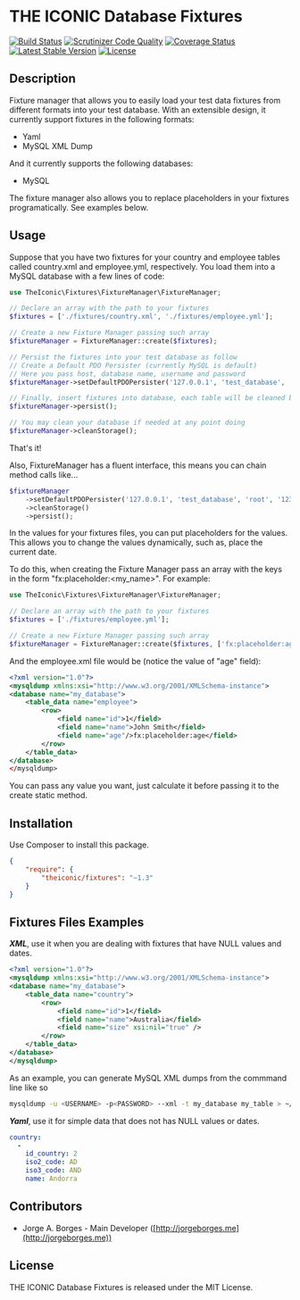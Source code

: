 THE ICONIC Database Fixtures
========
[![Build Status](https://travis-ci.org/theiconic/fixtures.png?branch=v1.3)](https://travis-ci.org/theiconic/fixtures) [![Scrutinizer Code Quality](https://scrutinizer-ci.com/g/theiconic/fixtures/badges/quality-score.png?s=334ddfb53b2b286b443ff745b4458d61d9a1ac15)](https://scrutinizer-ci.com/g/theiconic/fixtures/) [![Coverage Status](https://coveralls.io/repos/theiconic/fixtures/badge.png?branch=master)](https://coveralls.io/r/theiconic/fixtures?branch=master) [![Latest Stable Version](https://poser.pugx.org/theiconic/fixtures/v/stable.png)](https://packagist.org/packages/theiconic/fixtures) [![License](https://poser.pugx.org/theiconic/fixtures/license.png)](https://packagist.org/packages/theiconic/fixtures)

## Description

Fixture manager that allows you to easily load your test data fixtures from different formats into your test database.
With an extensible design, it currently support fixtures in the following formats:

* Yaml
* MySQL XML Dump

And it currently supports the following databases:

* MySQL

The fixture manager also allows you to replace placeholders in your fixtures programatically. See examples below.

## Usage

Suppose that you have two fixtures for your country and employee tables called country.xml and employee.yml, respectively. You load them into a MySQL database with a few lines of code:

```php
use TheIconic\Fixtures\FixtureManager\FixtureManager;

// Declare an array with the path to your fixtures
$fixtures = ['./fixtures/country.xml', './fixtures/employee.yml'];

// Create a new Fixture Manager passing such array
$fixtureManager = FixtureManager::create($fixtures);

// Persist the fixtures into your test database as follow
// Create a Default PDO Persister (currently MySQL is default)
// Here you pass host, database name, username and password
$fixtureManager->setDefaultPDOPersister('127.0.0.1', 'test_database', 'root', '123abc');

// Finally, insert fixtures into database, each table will be cleaned before insertion
$fixtureManager->persist();

// You may clean your database if needed at any point doing
$fixtureManager->cleanStorage();
```

That's it!

Also, FixtureManager has a fluent interface, this means you can chain method calls like...

```php
$fixtureManager
    ->setDefaultPDOPersister('127.0.0.1', 'test_database', 'root', '123abc')
    ->cleanStorage()
    ->persist();
```

In the values for your fixtures files, you can put placeholders for the values. This allows you to change the values dynamically, such as, place the current date.

To do this, when creating the Fixture Manager pass an array with the keys in the form "fx:placeholder:<my_name>". For example:

```php
use TheIconic\Fixtures\FixtureManager\FixtureManager;

// Declare an array with the path to your fixtures
$fixtures = ['./fixtures/employee.yml'];

// Create a new Fixture Manager passing such array
$fixtureManager = FixtureManager::create($fixtures, ['fx:placeholder:age' => 33]);

```

And the employee.xml file would be (notice the value of "age" field):

```xml
<?xml version="1.0"?>
<mysqldump xmlns:xsi="http://www.w3.org/2001/XMLSchema-instance">
<database name="my_database">
	<table_data name="employee">
		<row>
			<field name="id">1</field>
			<field name="name">John Smith</field>
			<field name="age"/>fx:placeholder:age</field>
		</row>
	</table_data>
</database>
</mysqldump>
```

You can pass any value you want, just calculate it before passing it to the create static method.

## Installation

Use Composer to install this package.

```json
{
    "require": {
        "theiconic/fixtures": "~1.3"
    }
}
```

## Fixtures Files Examples

***XML***, use it when you are dealing with fixtures that have NULL values and dates.
```xml
<?xml version="1.0"?>
<mysqldump xmlns:xsi="http://www.w3.org/2001/XMLSchema-instance">
<database name="my_database">
	<table_data name="country">
		<row>
			<field name="id">1</field>
			<field name="name">Australia</field>
			<field name="size" xsi:nil="true" />
		</row>
	</table_data>
</database>
</mysqldump>
```
As an example, you can generate MySQL XML dumps from the commmand line like so
```bash
mysqldump -u <USERNAME> -p<PASSWORD> --xml -t my_database my_table > ~/fixtures/my_table.xml
```

***Yaml***, use it for simple data that does not has NULL values or dates.
```yaml
country:
  -
    id_country: 2
    iso2_code: AD
    iso3_code: AND
    name: Andorra
```

## Contributors

* Jorge A. Borges - Main Developer ([http://jorgeborges.me](http://jorgeborges.me))

## License

THE ICONIC Database Fixtures is released under the MIT License.
